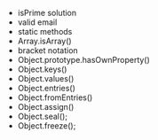 - isPrime solution
- valid email
- static methods
- Array.isArray()
- bracket notation
- Object.prototype.hasOwnProperty()
- Object.keys()
- Object.values()
- Object.entries()
- Object.fromEntries()
- Object.assign()
- Object.seal();
- Object.freeze();
